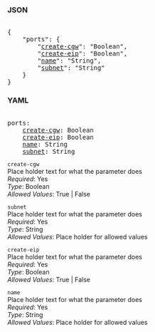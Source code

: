 ### JSON 
<pre> 
{
    "ports": {
        "<a href=#create-cgw>create-cgw</a>": "Boolean", 
        "<a href=#create-eip>create-eip</a>": "Boolean", 
        "<a href=#name>name</a>": "String", 
        "<a href=#subnet>subnet</a>": "String"
    }
}</pre> 
### YAML 
<pre> 
ports:
    <a href=#create-cgw>create-cgw</a>: Boolean
    <a href=#create-eip>create-eip</a>: Boolean
    <a href=#name>name</a>: String
    <a href=#subnet>subnet</a>: String
</pre> 


`create-cgw`  <a name="create-cgw"></a> \
Place holder text for what the parameter does \
*Required*: Yes \
*Type*: Boolean \
*Allowed Values*: True | False

`subnet`  <a name="subnet"></a> \
Place holder text for what the parameter does \
*Required*: Yes \
*Type*: String \
*Allowed Values*: Place holder for allowed values

`create-eip`  <a name="create-eip"></a> \
Place holder text for what the parameter does \
*Required*: Yes \
*Type*: Boolean \
*Allowed Values*: True | False

`name`  <a name="name"></a> \
Place holder text for what the parameter does \
*Required*: Yes \
*Type*: String \
*Allowed Values*: Place holder for allowed values

